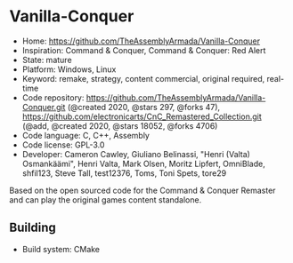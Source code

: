 # Vanilla-Conquer

- Home: https://github.com/TheAssemblyArmada/Vanilla-Conquer
- Inspiration: Command & Conquer, Command & Conquer: Red Alert
- State: mature
- Platform: Windows, Linux
- Keyword: remake, strategy, content commercial, original required, real-time
- Code repository: https://github.com/TheAssemblyArmada/Vanilla-Conquer.git (@created 2020, @stars 297, @forks 47), https://github.com/electronicarts/CnC_Remastered_Collection.git (@add, @created 2020, @stars 18052, @forks 4706)
- Code language: C, C++, Assembly
- Code license: GPL-3.0
- Developer: Cameron Cawley, Giuliano Belinassi, "Henri (Valta) Osmankäämi", Henri Valta, Mark Olsen, Moritz Lipfert, OmniBlade, shfil123, Steve Tall, test12376, Toms, Toni Spets, tore29

Based on the open sourced code for the Command & Conquer Remaster and can play the original games content standalone.

## Building

- Build system: CMake
